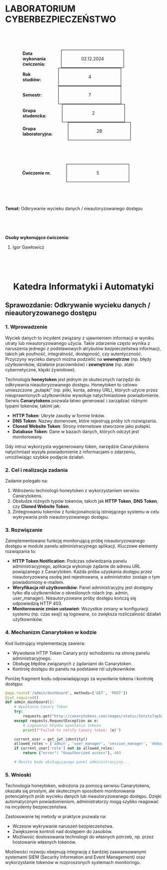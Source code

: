 <style>
h1, h4 {
    border-bottom: 0;
    display:flex;
    flex-direction: column;
    align-items: center;
      }
      
centerer{
    display: grid;
    grid-template-columns: 6fr 1fr 4fr;
    grid-template-rows: 1fr;

}
rectangle{
    border: 1px solid black;
    margin: 0px 50px 0px 50px;
    width: 200px;
    height: 4em;
    display: flex;
    flex-direction: column;
    align-items: center;
    justify-items: center;
}
Ltext{
    margin: auto auto auto 0;
    font-weight: bold;
    margin-left: 4em
}
Rtext{
    margin: auto;
}

row {
    display: flex;
    flex-direction: row;
    align-items: center;
    justify-content: center; 
}
 </style>
<h1>LABORATORIUM CYBERBEZPIECZEŃSTWO</h1>

&nbsp;

&nbsp;

<style>

</style>

<centerer>
    <Ltext>Data wykonania ćwiczenia:</Ltext>
    <div align="center">
        <rectangle>
            <Rtext>02.12.2024</Rtext>
        </rectangle>
    </div>
</centerer>

<centerer>
    <Ltext>Rok studiów:</Ltext>
    <div align="center">
        <rectangle>
            <Rtext>4</Rtext>
        </rectangle>
    </div>
</centerer>

<centerer>
    <Ltext>Semestr:</Ltext>
    <div align="center">
        <rectangle>
            <Rtext>7</Rtext>
        </rectangle>
    </div>
</centerer>

<centerer>
    <Ltext>Grupa studencka:</Ltext>
    <div align="center">
        <rectangle>
            <Rtext>2</Rtext>
        </rectangle>
    </div>
</centerer>

<centerer>
    <Ltext>Grupa laboratoryjna:</Ltext>
    <div align="center">
        <rectangle>
            <Rtext>2B</Rtext>
        </rectangle>
    </div>
</centerer>

&nbsp;

&nbsp;

<row>
    <b>Ćwiczenie nr.</b>
    <rectangle>
        <Rtext>5</Rtext>
    </rectangle>
</row>

&nbsp;

&nbsp;

<b>Temat: </b> Odkrywanie wycieku danych / nieautoryzowanego dostępu

&nbsp;

&nbsp;

<b>Osoby wykonujące ćwiczenia: </b>

1. Igor Gawłowicz

&nbsp;

&nbsp;

<h1>Katedra Informatyki i Automatyki</h1>

<div style="page-break-after: always;"></div>

## Sprawozdanie: Odkrywanie wycieku danych / nieautoryzowanego dostępu

### 1. Wprowadzenie

Wyciek danych to incydent związany z ujawnieniem informacji w wyniku utraty lub nieautoryzowanego użycia. Takie zdarzenie często wynika z naruszenia jednego z podstawowych atrybutów bezpieczeństwa informacji, takich jak poufność, integralność, dostępność, czy autentyczność. Przyczyny wycieku danych można podzielić na **wewnętrzne** (np. błędy użytkowników, działanie pracowników) i **zewnętrzne** (np. ataki cybernetyczne, klęski żywiołowe).

Technologia **honeytoken** jest jednym ze skutecznych narzędzi do odkrywania nieautoryzowanego dostępu. Honeytoken to celowo umieszczone „pułapki” (np. pliki, konta, adresy URL), których użycie przez nieuprawnionych użytkowników wywołuje natychmiastowe powiadomienie. Serwis **Canarytokens** pozwala łatwo generować i zarządzać różnymi typami tokenów, takimi jak:

- **HTTP Token**: Ukryte zasoby w formie linków.
- **DNS Token**: Nazwy domenowe, które rejestrują próby ich rozwiązania.
- **Cloned Website Token**: Strony internetowe stworzone jako pułapki.
- **Database Token**: Dane w bazach danych, których odczyt jest monitorowany.

Gdy intruz wykorzysta wygenerowany token, narzędzie Canarytokens natychmiast wysyła powiadomienie z informacjami o zdarzeniu, umożliwiając szybkie podjęcie działań.

### 2. Cel i realizacja zadania

Zadanie polegało na:

1. Wdrożeniu technologii honeytoken z wykorzystaniem serwisu Canarytokens.
2. Obsłudze różnych typów tokenów, takich jak **HTTP Token**, **DNS Token**, czy **Cloned Website Token**.
3. Zintegrowaniu tokenów z funkcjonalnością istniejącego systemu w celu wykrywania prób nieautoryzowanego dostępu.

### 3. Rozwiązanie

Zaimplementowano funkcję monitorującą próbę nieautoryzowanego dostępu w module panelu administracyjnego aplikacji. Kluczowe elementy rozwiązania to:

- **HTTP Token Notification**: Podczas odwiedzania panelu administracyjnego, aplikacja wykonuje żądanie do adresu URL powiązanego z Canarytoken. Każda próba uzyskania dostępu przez nieautoryzowaną osobę jest rejestrowana, a administrator zostaje o tym powiadomiony e-mailem.
- **Weryfikacja ról użytkowników**: Panel administracyjny jest dostępny tylko dla użytkowników o określonych rolach (np. admin, user_manager). Nieautoryzowane próby dostępu kończą się odpowiedzią HTTP 403.
- **Monitorowanie zmian ustawień**: Wszystkie zmiany w konfiguracji systemu (np. czas sesji) są logowane, co zwiększa rozliczalność działań użytkowników.

### 4. Mechanizm Canarytoken w kodzie

Kod ilustrujący implementację zawiera:

- Wywołanie HTTP Token Canary przy wchodzeniu na stronę panelu administracyjnego.
- Obsługę błędów związanych z żądaniami do Canarytoken.
- Kontrolę dostępu do panelu na podstawie ról użytkowników.

Poniżej fragment kodu odpowiadającego za wywołanie tokena i kontrolę dostępu:

```python
@app.route('/admin/dashboard', methods=['GET', 'POST'])
@jwt_required()
def admin_dashboard():
    # Wywołanie Canary Token
    try:
        requests.get("http://canarytokens.com/images/static/2ntxtx7ap5u7yj9uu8e86ccsp/submit.aspx")
    except requests.RequestException as e:
        # Logowanie błędów wywołania tokena
        print(f"Failed to notify Canary token: {e}")

    current_user = get_jwt_identity()
    allowed_roles = ['admin', 'user_manager', 'session_manager', 'debugger']
    if current_user['role'] not in allowed_roles:
        return {"error": "Unauthorized access"}, 403

    # Reszta kodu obsługującego panel administracyjny...
```

### 5. Wnioski

Technologia honeytoken, wdrożona za pomocą serwisu Canarytokens, okazała się prostym, ale skutecznym sposobem monitorowania potencjalnych prób wycieku danych lub nieautoryzowanego dostępu. Dzięki automatycznym powiadomieniom, administratorzy mogą szybko reagować na incydenty bezpieczeństwa.

Zastosowanie tej metody w praktyce pozwala na:

- Wczesne wykrywanie naruszeń bezpieczeństwa.
- Zwiększenie kontroli nad dostępem do zasobów.
- Możliwość dostosowania technologii do własnych potrzeb, np. przez hostowanie własnych tokenów.

Możliwości rozwoju obejmują integrację z bardziej zaawansowanymi systemami SIEM (Security Information and Event Management) oraz wykorzystanie tokenów w rozproszonych systemach monitoringu.

